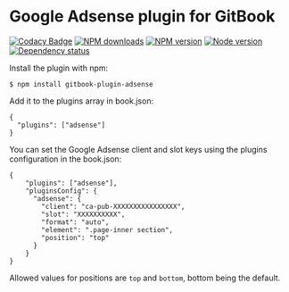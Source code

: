 Google Adsense plugin for GitBook
==============

[![Codacy Badge](https://api.codacy.com/project/badge/Grade/542ee6e993704411a06a71ae916af02c)](https://www.codacy.com/app/karlsson/plugin-google-adsense?utm_source=github.com&amp;utm_medium=referral&amp;utm_content=Vufuzi/plugin-google-adsense&amp;utm_campaign=Badge_Grade)
[![NPM downloads](https://img.shields.io/npm/dm/gitbook-plugin-adsense.svg "NPM downloads")](https://www.npmjs.com/package/gitbook-plugin-adsense)
[![NPM version](https://img.shields.io/npm/v/gitbook-plugin-adsense.svg "NPM version")](https://www.npmjs.com/package/gitbook-plugin-adsense)
[![Node version](https://img.shields.io/node/v/gitbook-plugin-adsense.svg "Node version")](https://www.npmjs.com/package/gitbook-plugin-adsense)
[![Dependency status](https://img.shields.io/david/vufuzi/gitbook-plugin-adsense.svg "Dependency status")](https://david-dm.org/vufuzi/gitbook-plugin-adsense)

Install the plugin with npm:

```
$ npm install gitbook-plugin-adsense
```

Add it to the plugins array in book.json:

```
{
  "plugins": ["adsense"]
}
```

You can set the Google Adsense client and slot keys using the plugins configuration in the book.json:

```
{
    "plugins": ["adsense"],
    "pluginsConfig": {
      "adsense": {
        "client": "ca-pub-XXXXXXXXXXXXXXXX",
        "slot": "XXXXXXXXXX",
        "format": "auto",
        "element": ".page-inner section",
        "position": "top"
      }
    }
}
```

Allowed values for positions are `top` and `bottom`, bottom being the default.
